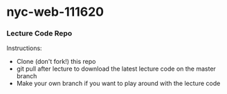 # nyc-web-111620

### Lecture Code Repo

Instructions:

- Clone (don't fork!) this repo
- git pull after lecture to download the latest lecture code on the master branch
- Make your own branch if you want to play around with the lecture code